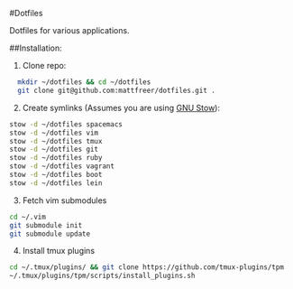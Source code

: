 #Dotfiles

Dotfiles for various applications.

##Installation:

1. Clone repo:

  ```bash
    mkdir ~/dotfiles && cd ~/dotfiles
    git clone git@github.com:mattfreer/dotfiles.git .
  ```
2. Create symlinks (Assumes you are using [GNU Stow][1]):

  ```bash
  stow -d ~/dotfiles spacemacs
  stow -d ~/dotfiles vim
  stow -d ~/dotfiles tmux
  stow -d ~/dotfiles git
  stow -d ~/dotfiles ruby
  stow -d ~/dotfiles vagrant
  stow -d ~/dotfiles boot
  stow -d ~/dotfiles lein
  ```
3. Fetch vim submodules

  ```bash
  cd ~/.vim
  git submodule init
  git submodule update
  ```
4. Install tmux plugins

  ```bash
  cd ~/.tmux/plugins/ && git clone https://github.com/tmux-plugins/tpm
  ~/.tmux/plugins/tpm/scripts/install_plugins.sh
  ```

[1]: http://www.gnu.org/software/stow/
